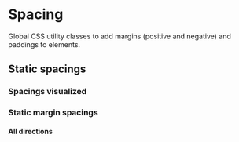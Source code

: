 # Spacing

Global CSS utility classes to add margins (positive and negative) and paddings to elements.

## Static spacings

### Spacings visualized

<Playground :childElementLayout="{spacing: 'inline'}">
  <div class="example-spacing-visual">
    <div class="p-spacing-pt-4 p-spacing-pr-4" />
  </div>
  <div class="example-spacing-visual">
    <div class="p-spacing-pt-8 p-spacing-pr-8" />
  </div>
  <div class="example-spacing-visual">
    <div class="p-spacing-pt-16 p-spacing-pr-16" />
  </div>
  <div class="example-spacing-visual">
    <div class="p-spacing-pt-24 p-spacing-pr-24" />
  </div>
  <div class="example-spacing-visual">
    <div class="p-spacing-pt-32 p-spacing-pr-32" />
  </div>
  <div class="example-spacing-visual">
    <div class="p-spacing-pt-40 p-spacing-pr-40" />
  </div>
  <div class="example-spacing-visual">
    <div class="p-spacing-pt-48 p-spacing-pr-48" />
  </div>
  <div class="example-spacing-visual">
    <div class="p-spacing-pt-56 p-spacing-pr-56" />
  </div>
  <div class="example-spacing-visual">
    <div class="p-spacing-pt-64 p-spacing-pr-64" />
  </div>
  <div class="example-spacing-visual">
    <div class="p-spacing-pt-72 p-spacing-pr-72" />
  </div>
  <div class="example-spacing-visual">
    <div class="p-spacing-pt-80 p-spacing-pr-80" />
  </div>
</Playground>

### Static margin spacings

#### All directions

<Playground>
  <div class="example-spacing">
    <div class="p-spacing-m-40" />
  </div>
</Playground>

#### Top

<Playground>
  <div class="example-spacing">
    <div class="p-spacing-mt-40" />
  </div>
</Playground>

#### Right

<Playground>
  <div class="example-spacing">
    <div class="p-spacing-mr-40" />
  </div>
</Playground>

#### Bottom

<Playground>
  <div class="example-spacing">
    <div class="p-spacing-mb-40" />
  </div>
</Playground>

#### Left

<Playground>
  <div class="example-spacing">
    <div class="p-spacing-ml-40" />
  </div>
</Playground>

---

### Static negative margin spacings

#### All directions

<Playground>
  <div class="example-spacing negative">
    <div class="p-spacing-m-n-40" />
  </div>
</Playground>

#### Top

<Playground>
  <div class="example-spacing negative">
    <div class="p-spacing-m-nt-40" />
  </div>
</Playground>

#### Right

<Playground>
  <div class="example-spacing negative">
    <div class="p-spacing-m-nr-40" />
  </div>
</Playground>

#### Bottom

<Playground>
  <div class="example-spacing negative">
    <div class="p-spacing-m-nb-40" />
  </div>
</Playground>

#### Left

<Playground>
  <div class="example-spacing negative">
    <div class="p-spacing-m-nl-40" />
  </div>
</Playground>

---

### Static padding spacings

#### All directions

<Playground>
  <div class="example-spacing">
    <div class="p-spacing-p-40"/>
  </div>
</Playground>

#### Top

<Playground>
  <div class="example-spacing">
    <div class="p-spacing-pt-40"/>
  </div>
</Playground>

#### Right

<Playground>
<div class="example-spacing">
  <div class="p-spacing-pr-40"/>
</div>
</Playground>

#### Bottom

<Playground>
  <div class="example-spacing">
    <div class="p-spacing-pb-40"/>
  </div>
</Playground>

#### Left

<Playground>
  <div class="example-spacing">
    <div class="p-spacing-pl-40"/>
  </div>
</Playground>

--- 

### Usage
Static spacings can be used as `padding` or `margin` by a CSS utility class on the element itself.

**Given values are:**

`0 | 4 | 8 | 16 | 24 | 32 | 40 | 48 | 56 | 64 | 72 | 80`

**Possible class names for margin spacings (where {v} is the spacing value):**
* `p-spacing-m-{v}` => margin (all 4 directions)
* `p-spacing-mt-{v}` => margin-top
* `p-spacing-mr-{v}` => margin-right
* `p-spacing-mb-{v}` => margin-bottom
* `p-spacing-ml-{v}` => margin-left
* `p-spacing-m-n-{v}` => negative margin (all 4 directions)
* `p-spacing-m-nt-{v}` => negative margin-top
* `p-spacing-m-nr-{v}` => negative margin-right
* `p-spacing-m-nb-{v}` => negative margin-bottom
* `p-spacing-m-nl-{v}` => negative margin-left
* `p-spacing-mt-auto` => margin-top "auto"
* `p-spacing-mr-auto` => margin-right "auto"
* `p-spacing-mb-auto` => margin-bottom "auto"
* `p-spacing-ml-auto` => margin-left "auto"

**Possible class names for padding spacings (where {v} is the spacing value):**
* `p-spacing-p-{v}` => padding (all 4 directions)
* `p-spacing-pt-{v}` => padding-top
* `p-spacing-pr-{v}` => padding-right
* `p-spacing-pb-{v}` => padding-bottom
* `p-spacing-pl-{v}` => padding-left

---

## Responsive spacings
Responsive spacings adapt their spacing value automatically with predefined sizes regarding to major breakpoints. On smaller viewports they decrease, on bigger screens they increase.

### Spacings visualized

<Playground :childElementLayout="{spacing: 'inline'}">
  <div class="example-spacing-visual">
    <div class="p-spacing-pt-a p-spacing-pr-a" />
  </div>
  <div class="example-spacing-visual">
    <div class="p-spacing-pt-b p-spacing-pr-b" />
  </div>
  <div class="example-spacing-visual">
    <div class="p-spacing-pt-c p-spacing-pr-c" />
  </div>
  <div class="example-spacing-visual">
    <div class="p-spacing-pt-d p-spacing-pr-d" />
  </div>
  <div class="example-spacing-visual">
    <div class="p-spacing-pt-e p-spacing-pr-e" />
  </div>
  <div class="example-spacing-visual">
    <div class="p-spacing-pt-f p-spacing-pr-f" />
  </div>
  <div class="example-spacing-visual">
    <div class="p-spacing-pt-g p-spacing-pr-g" />
  </div>
</Playground>

### Responsive margin spacings

#### All directions

<Playground>
  <div class="example-spacing">
    <div class="p-spacing-m-d" />
  </div>
</Playground>

#### Top

<Playground>
  <div class="example-spacing">
    <div class="p-spacing-mt-d" />
  </div>
</Playground>

#### Right

<Playground>
  <div class="example-spacing">
    <div class="p-spacing-mr-d" />
  </div>
</Playground>

#### Bottom

<Playground>
  <div class="example-spacing">
    <div class="p-spacing-mb-d" />
  </div>
</Playground>

#### Left

<Playground>
  <div class="example-spacing">
    <div class="p-spacing-ml-d" />
  </div>
</Playground>

---

### Responsive negative margin spacings

#### All directions

<Playground>
  <div class="example-spacing negative-responsive">
    <div class="p-spacing-m-n-d" />
  </div>
</Playground>

#### Top

<Playground>
  <div class="example-spacing negative-responsive">
    <div class="p-spacing-m-nt-d" />
  </div>
</Playground>

#### Right

<Playground>
  <div class="example-spacing negative-responsive">
    <div class="p-spacing-m-nr-d" />
  </div>
</Playground>

#### Bottom

<Playground>
  <div class="example-spacing negative-responsive">
    <div class="p-spacing-m-nb-d" />
  </div>
</Playground>

#### Left

<Playground>
  <div class="example-spacing negative-responsive">
    <div class="p-spacing-m-nl-d" />
  </div>
</Playground>

---

### Responsive padding spacings

#### All directions

<Playground>
  <div class="example-spacing">
    <div class="p-spacing-p-d"/>
  </div>
</Playground>

#### Top

<Playground>
  <div class="example-spacing">
    <div class="p-spacing-pt-d"/>
  </div>
</Playground>

#### Right

<Playground>
  <div class="example-spacing">
    <div class="p-spacing-pr-d"/>
  </div>
</Playground>

#### Bottom

<Playground>
  <div class="example-spacing">
    <div class="p-spacing-pb-d"/>
  </div>
</Playground>

#### Left

<Playground>
  <div class="example-spacing">
    <div class="p-spacing-pl-d"/>
  </div>
</Playground>

--- 

### Usage
Responsive spacings can be used to achieve different spacings on predefined major viewport sizes, e.g. to equalize overall white space between elements. They can be used as a CSS utility class on the element itself.

**Given values are:**

`"a" | "b" | "c" | "d" | "e" | "f" | "g"`

**Possible class names (where {v} is the spacing value):**
* `p-spacing-m-{v}` => margin (all 4 directions)
* `p-spacing-mt-{v}` => margin-top
* `p-spacing-mr-{v}` => margin-right
* `p-spacing-mb-{v}` => margin-bottom
* `p-spacing-ml-{v}` => margin-left
* `p-spacing-m-n-{v}` => negative margin (all 4 directions)
* `p-spacing-m-nt-{v}` => negative margin-top
* `p-spacing-m-nr-{v}` => negative margin-right
* `p-spacing-m-nb-{v}` => negative margin-bottom
* `p-spacing-m-nl-{v}` => negative margin-left
* `p-spacing-p-{v}` => padding (all 4 directions)
* `p-spacing-pt-{v}` => padding-top
* `p-spacing-pr-{v}` => padding-right
* `p-spacing-pb-{v}` => padding-bottom
* `p-spacing-pl-{v}` => padding-left

--- 

## Responsive zero spacings defined by breakpoints
In some cases spacings need to be set to zero to delete unwanted spacings for a specific breakpoint (e.g. by changing major layout from desktop to mobile).
To achieve highest flexibility, breakpoint behaviour can set **from** a `min` breakpoint value and also **to** a `max` breakpoint value. This means that zero spacings can be defined from breakpoint `xxs` to the max value given in the class name and also from the min value in the class name to breakpoint `xxl` (@see `min` and `max` identifiers in the class name).

**Example**:  
`p-spacing-m-0-max-s` => zero value (of margin) is set until breakpoint `s` is reached, the the other value takes care of your spacing on wider viewports.  
`p-spacing-m-0-min-s` => zero value (of margin) is set after breakpoint `s` is reached, the the other value takes care of your spacing on smaller viewports.

### Zero margin spacings defined by breakpoints for static spacings

#### Reset margin-top until breakpoint "s"

<Playground>
  <div class="example-spacing">
    <div class="p-spacing-mt-0-max-s p-spacing-mt-40" />
  </div>
</Playground>

#### Reset margin-top from breakpoint "s"

<Playground>
  <div class="example-spacing">
    <div class="p-spacing-mt-0-min-s p-spacing-mt-40" />
  </div>
</Playground>

### Zero padding spacings defined by breakpoints for static spacings

#### Reset padding-top to max breakpoint "s"

<Playground>
  <div class="example-spacing">
    <div class="p-spacing-pt-0-max-s p-spacing-pt-40" />
  </div>
</Playground>

#### Reset padding-top from min breakpoint "s"

<Playground>
  <div class="example-spacing">
    <div class="p-spacing-pt-0-min-s p-spacing-pt-40" />
  </div>
</Playground>

### Zero padding spacings defined by breakpoints for responsive spacings

#### Reset margin-top to max breakpoint "s"

<Playground>
  <div class="example-spacing">
    <div class="p-spacing-mt-0-max-s p-spacing-mt-d" />
  </div>
</Playground>

#### Reset margin-top from min breakpoint "s"

<Playground>
  <div class="example-spacing">
    <div class="p-spacing-mt-0-min-s p-spacing-mt-d" />
  </div>
</Playground>

#### Reset padding-top to max breakpoint "s"

<Playground>
  <div class="example-spacing">
    <div class="p-spacing-pt-0-max-s p-spacing-pt-d" />
  </div>
</Playground>

#### Reset padding-top from min breakpoint "s"

<Playground>
  <div class="example-spacing">
    <div class="p-spacing-pt-0-min-s p-spacing-pt-d" />
  </div>
</Playground>

<style scoped lang="scss">
  @import '~@porsche-ui/ui-kit-scss-utils/index';
  
  $color-blue-1: lightskyblue;
  $color-blue-2: deepskyblue;
  $color-blue-3: dodgerblue;
  $color-blue-4: royalblue;
  
  .example-spacing-visual {
    display: inline-flex;

    > div {
      background-color: $color-blue-1;
      width: fit-content;
    }
  }

  .example-spacing {
    display: inline-block;
    vertical-align: top;
    background-color: $color-blue-1;

    &.negative {
      padding: $p-spacing-40;
    }

    &.negative-responsive {
      @include p-spacing-d('padding');

      > [class*='p-spacing-'] {
        width: 2 * $p-spacing-d;
        height: 2 * $p-spacing-d;

        @include breakpoint('s') {
          width: 2 * $p-spacing-d-s;
          height: 2 * $p-spacing-d-s;
        }
        @include breakpoint('m') {
          width: 2 * $p-spacing-d-m;
          height: 2 * $p-spacing-d-m;
        }
        @include breakpoint('l') {
          width: 2 * $p-spacing-d-l;
          height: 2 * $p-spacing-d-l;
        }
        @include breakpoint('xl') {
          width: 2 * $p-spacing-d-xl;
          height: 2 * $p-spacing-d-xl;
        }
      }
    }

    [class*='p-spacing-'] {
      position: relative;
      width: $p-spacing-80;
      height: $p-spacing-80;

      &::before {
        content: '';
        display: block;
        width: 100%;
        height: 100%;
        background-color: $color-blue-2;
      }
    }
  }
</style>